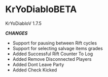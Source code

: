 # KrYoDiabloBETA
KrYoDiabloV 1.7.5

***CHANGES***
+ Support for pausing between Rift cycles
+ Support for selecting salvage items grades
+ Added Successful Rift Counter To Log 
+ Added Remove Disconnected Players
+ Added Dont Leave Party
+ Added Check Kicked